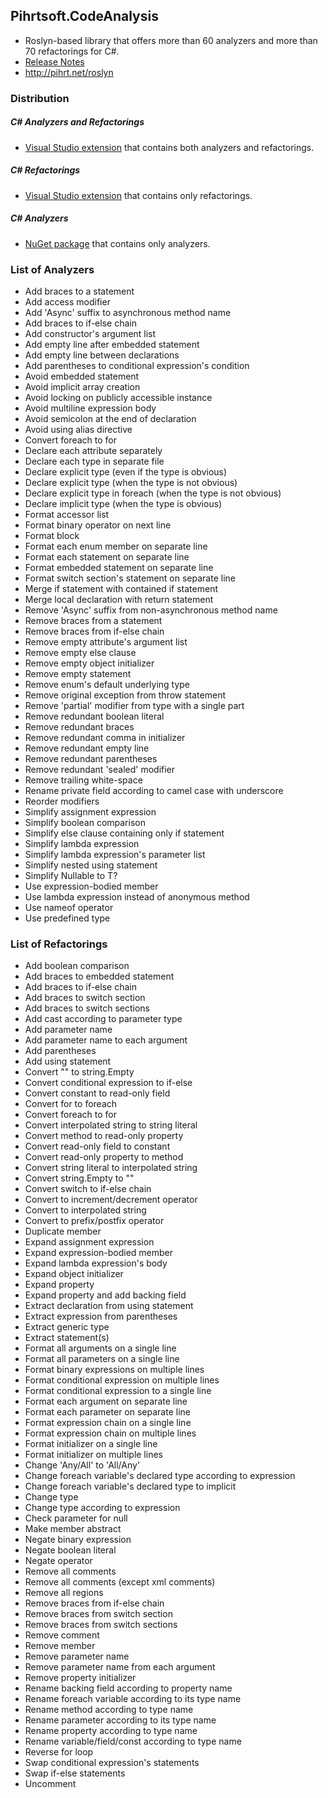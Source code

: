 ## Pihrtsoft.CodeAnalysis
* Roslyn-based library that offers more than 60 analyzers and more than 70 refactorings for C#.
* [Release Notes](https://github.com/JosefPihrt/Pihrtsoft.CodeAnalysis/blob/master/ChangeLog.md)
* http://pihrt.net/roslyn

### Distribution

##### C# Analyzers and Refactorings
* [Visual Studio extension](https://visualstudiogallery.msdn.microsoft.com/e83c5e41-92c5-42a3-80cc-e0720c621b5e) that contains both analyzers and refactorings.

##### C# Refactorings
* [Visual Studio extension](https://visualstudiogallery.msdn.microsoft.com/a9a2b4bc-70da-437d-9ab7-b6b8e7d76cd9) that contains only refactorings.

##### C# Analyzers
* [NuGet package](https://www.nuget.org/packages/CSharpAnalyzers/) that contains only analyzers.

### List of Analyzers

* Add braces to a statement
* Add access modifier
* Add 'Async' suffix to asynchronous method name
* Add braces to if-else chain
* Add constructor's argument list
* Add empty line after embedded statement
* Add empty line between declarations
* Add parentheses to conditional expression's condition
* Avoid embedded statement
* Avoid implicit array creation
* Avoid locking on publicly accessible instance
* Avoid multiline expression body
* Avoid semicolon at the end of declaration
* Avoid using alias directive
* Convert foreach to for
* Declare each attribute separately
* Declare each type in separate file
* Declare explicit type (even if the type is obvious)
* Declare explicit type (when the type is not obvious)
* Declare explicit type in foreach (when the type is not obvious)
* Declare implicit type (when the type is obvious)
* Format accessor list
* Format binary operator on next line
* Format block
* Format each enum member on separate line
* Format each statement on separate line
* Format embedded statement on separate line
* Format switch section's statement on separate line
* Merge if statement with contained if statement
* Merge local declaration with return statement
* Remove 'Async' suffix from non-asynchronous method name
* Remove braces from a statement
* Remove braces from if-else chain
* Remove empty attribute's argument list
* Remove empty else clause
* Remove empty object initializer
* Remove empty statement
* Remove enum's default underlying type
* Remove original exception from throw statement
* Remove 'partial' modifier from type with a single part
* Remove redundant boolean literal
* Remove redundant braces
* Remove redundant comma in initializer
* Remove redundant empty line
* Remove redundant parentheses
* Remove redundant 'sealed' modifier
* Remove trailing white-space
* Rename private field according to camel case with underscore
* Reorder modifiers
* Simplify assignment expression
* Simplify boolean comparison
* Simplify else clause containing only if statement
* Simplify lambda expression
* Simplify lambda expression's parameter list
* Simplify nested using statement
* Simplify Nullable<T> to T?
* Use expression-bodied member
* Use lambda expression instead of anonymous method
* Use nameof operator
* Use predefined type

### List of Refactorings

* Add boolean comparison
* Add braces to embedded statement
* Add braces to if-else chain
* Add braces to switch section
* Add braces to switch sections
* Add cast according to parameter type
* Add parameter name
* Add parameter name to each argument
* Add parentheses
* Add using statement
* Convert "" to string.Empty
* Convert conditional expression to if-else
* Convert constant to read-only field
* Convert for to foreach
* Convert foreach to for
* Convert interpolated string to string literal
* Convert method to read-only property
* Convert read-only field to constant
* Convert read-only property to method
* Convert string literal to interpolated string
* Convert string.Empty to ""
* Convert switch to if-else chain
* Convert to increment/decrement operator
* Convert to interpolated string
* Convert to prefix/postfix operator
* Duplicate member
* Expand assignment expression
* Expand expression-bodied member
* Expand lambda expression's body
* Expand object initializer
* Expand property
* Expand property and add backing field
* Extract declaration from using statement
* Extract expression from parentheses
* Extract generic type
* Extract statement(s)
* Format all arguments on a single line
* Format all parameters on a single line
* Format binary expressions on multiple lines
* Format conditional expression on multiple lines
* Format conditional expression to a single line
* Format each argument on separate line
* Format each parameter on separate line
* Format expression chain on a single line
* Format expression chain on multiple lines
* Format initializer on a single line
* Format initializer on multiple lines
* Change 'Any/All' to 'All/Any'
* Change foreach variable's declared type according to expression
* Change foreach variable's declared type to implicit
* Change type
* Change type according to expression
* Check parameter for null
* Make member abstract
* Negate binary expression
* Negate boolean literal
* Negate operator
* Remove all comments
* Remove all comments (except xml comments)
* Remove all regions
* Remove braces from if-else chain
* Remove braces from switch section
* Remove braces from switch sections
* Remove comment
* Remove member
* Remove parameter name
* Remove parameter name from each argument
* Remove property initializer
* Rename backing field according to property name
* Rename foreach variable according to its type name
* Rename method according to type name
* Rename parameter according to its type name
* Rename property according to type name
* Rename variable/field/const according to type name
* Reverse for loop
* Swap conditional expression's statements
* Swap if-else statements
* Uncomment
